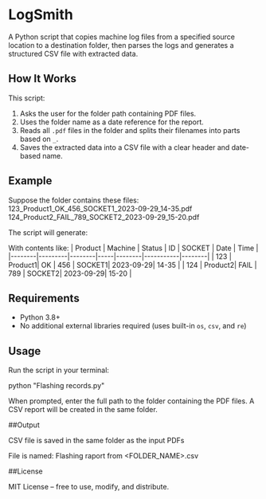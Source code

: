 # LogSmith
A Python script that copies machine log files from a specified source location to a destination folder, then parses the logs and generates a structured CSV file with extracted data.

## How It Works
This script:
1. Asks the user for the folder path containing PDF files.
2. Uses the folder name as a date reference for the report.
3. Reads all `.pdf` files in the folder and splits their filenames into parts based on `_`.
4. Saves the extracted data into a CSV file with a clear header and date-based name.

## Example
Suppose the folder contains these files:
123_Product1_OK_456_SOCKET1_2023-09-29_14-35.pdf
124_Product2_FAIL_789_SOCKET2_2023-09-29_15-20.pdf

The script will generate:

With contents like:
| Product | Machine | Status | ID  | SOCKET  | Date       | Time   |
|--------|---------|--------|-----|--------|-----------|--------|
| 123    | Product1| OK     | 456 | SOCKET1| 2023-09-29| 14-35 |
| 124    | Product2| FAIL   | 789 | SOCKET2| 2023-09-29| 15-20 |

## Requirements
- Python 3.8+
- No additional external libraries required (uses built-in `os`, `csv`, and `re`)

## Usage
Run the script in your terminal:

python "Flashing records.py"

When prompted, enter the full path to the folder containing the PDF files.
A CSV report will be created in the same folder.

##Output

CSV file is saved in the same folder as the input PDFs

File is named: Flashing raport from <FOLDER_NAME>.csv

##License

MIT License – free to use, modify, and distribute.
